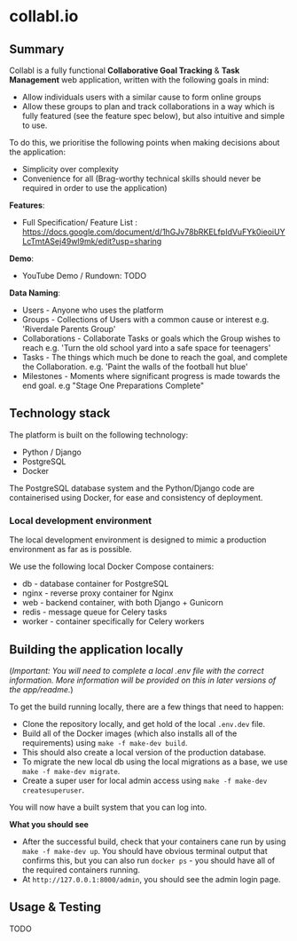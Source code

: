 # collabl.io

## Summary

Collabl is a fully functional  **Collaborative Goal Tracking** & **Task Management** web application, written with the following goals in mind:

* Allow individuals users with a similar cause to form online groups
* Allow these groups to plan and track collaborations in a way which is fully featured (see the feature spec below), but also intuitive and simple to use.

To do this, we prioritise the following points when making decisions about the application:

* Simplicity over complexity
* Convenience for all (Brag-worthy technical skills should never be required in order to use the application)

**Features**:

* Full Specification/ Feature List : https://docs.google.com/document/d/1hGJv78bRKELfpIdVuFYk0ieoiUYLcTmtASej49wl9mk/edit?usp=sharing

**Demo**:

* YouTube Demo / Rundown: TODO

**Data Naming**:

* Users - Anyone who uses the platform
* Groups - Collections of Users with a common cause or interest e.g. 'Riverdale Parents Group'
* Collaborations - Collaborate Tasks or goals which the Group wishes to reach e.g. 'Turn the old school yard into a safe space for teenagers'
* Tasks - The things which much be done to reach the goal, and complete the Collaboration. e.g. 'Paint the walls of the football hut blue' 
* Milestones - Moments where significant progress is made towards the end goal. e.g "Stage One Preparations Complete"

## Technology stack

The platform is built on the following technology:
* Python / Django
* PostgreSQL
* Docker

The PostgreSQL database system and the Python/Django code are containerised using Docker, for ease and consistency of deployment.


### Local development environment

The local development environment is designed to mimic a production
environment as far as is possible. 

We use the following local Docker Compose containers:

* db - database container for PostgreSQL
* nginx - reverse proxy container for Nginx
* web - backend container, with both Django + Gunicorn
* redis - message queue for Celery tasks
* worker - container specifically for Celery workers

## Building the application locally

(_Important: You will need to complete a local .env file with the correct information. More information will be provided on this in later versions of the app/readme._)

To get the build running locally, there are a few things that need to happen:

* Clone the repository locally, and get hold of the local `.env.dev` file.
* Build all of the Docker images (which also installs all of the requirements)
  using `make -f make-dev build`.
* This should also create a local version of the production database.
* To migrate the new local db using the local migrations as a base, we
  use `make -f make-dev migrate`.
* Create a super user for local admin access using `make -f make-dev createsuperuser`.

You will now have a built system that you can log into.

__What you should see__

- After the successful build, check that your containers cane run by using `make -f make-dev up`.
  You should have obvious terminal output that confirms this, but you can also run
  `docker ps` - you should have all of the required containers running.
- At `http://127.0.0.1:8000/admin`, you should see the admin login page.

## Usage & Testing

TODO
